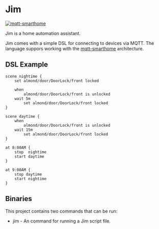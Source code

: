 # Jim

[![mqtt-smarthome](https://img.shields.io/badge/mqtt-smarthome-blue.svg)](https://github.com/mqtt-smarthome/mqtt-smarthome)

Jim is a home automation assistant.

Jim comes with a simple DSL for connecting to devices via MQTT.
The language suppors working with the [mqtt-smarthome](https://github.com/mqtt-smarthome) architecture.

## DSL Example

```
scene nightime {
    set almond/door/DoorLock/front locked

    when
        almond/door/DoorLock/front is unlocked
    wait 5m
        set almond/door/DoorLock/front locked
}

scene daytime {
    when
        almond/door/DoorLock/front is unlocked
    wait 15m
        set almond/door/DoorLock/front locked
}

at 8:00AM {
    stop  nightime
    start daytime
}

at 9:00AM {
    stop daytime
    start nightime
}

```


## Binaries

This project contains two commands that can be run:

* jim - An command for running a Jim script file.
